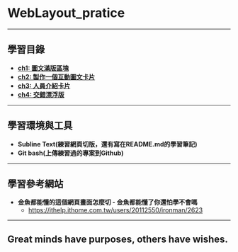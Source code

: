 # WebLayout_pratice

***
## 學習目錄
* **[ch1: 圖文滿版區塊](https://github.com/JohnnyOfSnow/WebLayout_pratice/tree/master/ch1)**
* **[ch2: 製作一個互動圖文卡片](https://github.com/JohnnyOfSnow/WebLayout_pratice/tree/master/ch2)**
* **[ch3: 人員介紹卡片](https://github.com/JohnnyOfSnow/WebLayout_pratice/tree/master/ch3)**
* **[ch4: 交錯漂浮版](https://github.com/JohnnyOfSnow/WebLayout_pratice/tree/master/ch4)**

***
## 學習環境與工具
* **Subline Text(練習網頁切版，還有寫在README.md的學習筆記)**
* **Git bash(上傳練習過的專案到Github)**

***
## 學習參考網站
* **金魚都能懂的這個網頁畫面怎麼切 - 金魚都能懂了你還怕學不會嗎**
  * https://ithelp.ithome.com.tw/users/20112550/ironman/2623
  
***
## Great minds have purposes, others have wishes.